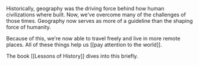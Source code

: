Historically, geography was the driving force behind how human civilizations where built. Now, we've overcome many of the challenges of those times. Geography now serves as more of a guideline than the shaping force of humanity.

Because of this, we're now able to travel freely and live in more remote places. All of these things help us [[pay attention to the world]].

The book [[Lessons of History]] dives into this briefly.